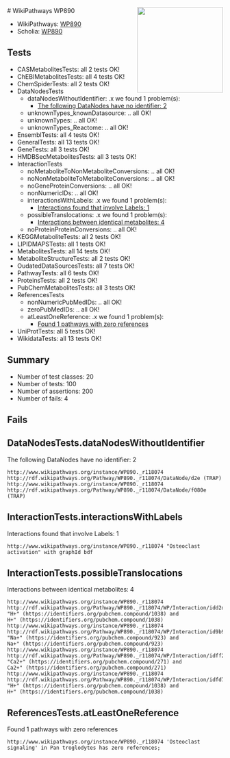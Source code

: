 <img style="float: right; width: 200px" src="https://upload.wikimedia.org/wikipedia/commons/thumb/8/83/Wplogo_with_text_500.png/640px-Wplogo_with_text_500.png" />
# WikiPathways WP890

* WikiPathways: [WP890](https://new.wikipathways.org/pathways/WP890)
* Scholia: [WP890](https://scholia.toolforge.org/wikipathways/WP890)
## Tests
* CASMetabolitesTests: all 2 tests OK!
* ChEBIMetabolitesTests: all 4 tests OK!
* ChemSpiderTests: all 2 tests OK!
* DataNodesTests
    * dataNodesWithoutIdentifier: .x we found 1 problem(s):
        * [The following DataNodes have no identifier: 2](#d2d32fa1)
    * unknownTypes_knownDatasource: .. all OK!
    * unknownTypes: .. all OK!
    * unknownTypes_Reactome: .. all OK!
* EnsemblTests: all 4 tests OK!
* GeneralTests: all 13 tests OK!
* GeneTests: all 3 tests OK!
* HMDBSecMetabolitesTests: all 3 tests OK!
* InteractionTests
    * noMetaboliteToNonMetaboliteConversions: .. all OK!
    * noNonMetaboliteToMetaboliteConversions: .. all OK!
    * noGeneProteinConversions: .. all OK!
    * nonNumericIDs: .. all OK!
    * interactionsWithLabels: .x we found 1 problem(s):
        * [Interactions found that involve Labels: 1](#630d2678)
    * possibleTranslocations: .x we found 1 problem(s):
        * [Interactions between identical metabolites: 4](#d59038c7)
    * noProteinProteinConversions: .. all OK!
* KEGGMetaboliteTests: all 2 tests OK!
* LIPIDMAPSTests: all 1 tests OK!
* MetabolitesTests: all 14 tests OK!
* MetaboliteStructureTests: all 2 tests OK!
* OudatedDataSourcesTests: all 7 tests OK!
* PathwayTests: all 6 tests OK!
* ProteinsTests: all 2 tests OK!
* PubChemMetabolitesTests: all 3 tests OK!
* ReferencesTests
    * nonNumericPubMedIDs: .. all OK!
    * zeroPubMedIDs: .. all OK!
    * atLeastOneReference: .x we found 1 problem(s):
        * [Found 1 pathways with zero references](#35eb778e)
* UniProtTests: all 5 tests OK!
* WikidataTests: all 13 tests OK!


## Summary

* Number of test classes: 20
* Number of tests: 100
* Number of assertions: 200
* Number of fails: 4

## Fails

<a name="d2d32fa1" />

## DataNodesTests.dataNodesWithoutIdentifier

The following DataNodes have no identifier: 2
```
http://www.wikipathways.org/instance/WP890._r118074 http://rdf.wikipathways.org/Pathway/WP890._r118074/DataNode/d2e (TRAP)
http://www.wikipathways.org/instance/WP890._r118074 http://rdf.wikipathways.org/Pathway/WP890._r118074/DataNode/f080e (TRAP)
```

<a name="630d2678" />

## InteractionTests.interactionsWithLabels

Interactions found that involve Labels: 1
```
http://www.wikipathways.org/instance/WP890._r118074 "Osteoclast activation" with graphId bdf
```

<a name="d59038c7" />

## InteractionTests.possibleTranslocations

Interactions between identical metabolites: 4
```
http://www.wikipathways.org/instance/WP890._r118074 http://rdf.wikipathways.org/Pathway/WP890._r118074/WP/Interaction/idd2de7709 "H+" (https://identifiers.org/pubchem.compound/1038) and 
H+" (https://identifiers.org/pubchem.compound/1038)
http://www.wikipathways.org/instance/WP890._r118074 http://rdf.wikipathways.org/Pathway/WP890._r118074/WP/Interaction/id9b9d3cf3 "Na+" (https://identifiers.org/pubchem.compound/923) and 
Na+" (https://identifiers.org/pubchem.compound/923)
http://www.wikipathways.org/instance/WP890._r118074 http://rdf.wikipathways.org/Pathway/WP890._r118074/WP/Interaction/idff22054c "Ca2+" (https://identifiers.org/pubchem.compound/271) and 
Ca2+" (https://identifiers.org/pubchem.compound/271)
http://www.wikipathways.org/instance/WP890._r118074 http://rdf.wikipathways.org/Pathway/WP890._r118074/WP/Interaction/idfd71dced "H+" (https://identifiers.org/pubchem.compound/1038) and 
H+" (https://identifiers.org/pubchem.compound/1038)
```

<a name="35eb778e" />

## ReferencesTests.atLeastOneReference

Found 1 pathways with zero references
```
http://www.wikipathways.org/instance/WP890._r118074 'Osteoclast signaling' in Pan troglodytes has zero references; 
```

